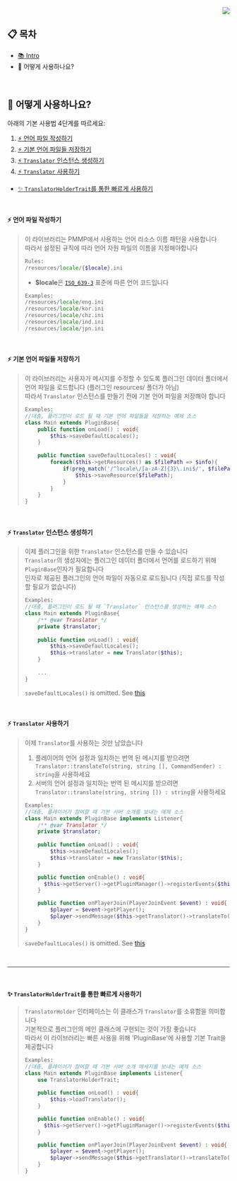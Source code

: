<p align="right">  
  <a href="https://github.com/Blugin/libTranslator-PMMP/blob/master/doc/eng/HowToUse.md">  
    <img src="https://img.shields.io/static/v1?label=%ED%95%9C%EA%B5%AD%EC%96%B4&message=%EB%A1%9C+%EC%9D%BD%EA%B8%B0&labelColor=success">  
  </a>  
</p>  


## :clipboard: 목차  
- [:books: Intro](https://github.com/Blugin/libTranslator-PMMP/blob/master/README_KOR.md)  
- :book: 어떻게 사용하나요?
  
<br>  
  
## :book: 어떻게 사용하나요?
아래의 기본 사용법 4단계를 따르세요:  
1. [:zap: 언어 파일 작성하기](#zap-%EC%96%B8%EC%96%B4-%ED%8C%8C%EC%9D%BC-%EC%9E%91%EC%84%B1%ED%95%98%EA%B8%B0)  
2. [:zap: 기본 언어 파일들 저장하기](#zap-%EA%B8%B0%EB%B3%B8-%EC%96%B8%EC%96%B4-%ED%8C%8C%EC%9D%BC%EB%93%A4-%EC%A0%80%EC%9E%A5%ED%95%98%EA%B8%B0)  
3. [:zap: `Translator` 인스턴스 생성하기](#zap-translator-%EC%9D%B8%EC%8A%A4%ED%84%B4%EC%8A%A4-%EC%83%9D%EC%84%B1%ED%95%98%EA%B8%B0)  
4. [:zap: `Translator` 사용하기](#zap-translator-%EC%82%AC%EC%9A%A9%ED%95%98%EA%B8%B0)  
  
+ [:sparkles: `TranslatorHolderTrait`를 통한 빠르게 사용하기](#sparkles-translatorholdertrait%EB%A5%BC-%ED%86%B5%ED%95%9C-%EB%B9%A0%EB%A5%B4%EA%B2%8C-%EC%82%AC%EC%9A%A9%ED%95%98%EA%B8%B0)  
  
<br>  
  
#### :zap: 언어 파일 작성하기  
> 이 라이브러리는 PMMP에서 사용하는 언어 리소스 이름 패턴을 사용합니다  
> 따라서 설정된 규칙에 따라 언어 자원 파일의 이름을 지정해야합니다  
> ```php  
> Rules:  
> /resources/locale/{$locale}.ini  
> ```  
> - **$locale**은 [`ISO_639-3`](https://en.wikipedia.org/wiki/ISO_639-3) 표준에 따른 언어 코드입니다  
> ```php  
> Examples:  
> /resources/locale/eng.ini  
> /resources/locale/kor.ini  
> /resources/locale/chz.ini  
> /resources/locale/ind.ini  
> /resources/locale/jpn.ini  
> ```  
  
<br>  
  
#### :zap: 기본 언어 파일들 저장하기
> 이 라이브러리는 사용자가 메시지를 수정할 수 있도록 플러그인 데이터 폴더에서 언어 파일을 로드합니다 (플러그인 resources/ 폴더가 아님)  
> 따라서 `Translator` 인스턴스를 만들기 전에 기본 언어 파일을 저장해야 합니다  
> ```php  
> Examples:  
> //대충, 플러그인이 로드 될 때 기본 언어 파일들을 저장하는 예제 소스  
> class Main extends PluginBase{  
>     public function onLoad() : void{  
>         $this->saveDefaultLocales();  
>     }  
>  
>     public function saveDefaultLocales() : void{  
>         foreach($this->getResources() as $filePath => $info){  
>             if(preg_match('/^locale\/[a-zA-Z]{3}\.ini$/', $filePath)){  
>                 $this->saveResource($filePath);  
>             }  
>         }  
>     }  
> }  
> ```  
  
<br>  
  
#### :zap: `Translator` 인스턴스 생성하기  
> 이제 플러그인을 위한 `Translator` 인스턴스를 만들 수 있습니다  
> `Translator`의 생성자에는 플러그인 데이터 폴더에서 언어를 로드하기 위해 `PluginBase`인자가 필요합니다  
> 인자로 제공된 플러그인의 언어 파일이 자동으로 로드됩니다 (직접 로드를 작성할 필요가 없습니다)  
> ```php  
> Examples:  
> //대충, 플러그인이 로드 될 때 `Translator` 인스턴스를 생성하는 예제 소스  
> class Main extends PluginBase{  
>     /** @var Translator */  
>     private $translator;  
>  
>     public function onLoad() : void{  
>         $this->saveDefaultLocales();  
>         $this->translator = new Translator($this);
>     }  
>  
>     ...
> }
> ```  
> `saveDefaultLocales()` is omitted. See [this](#zap-save-default-language-files)
  
<br>  
  
#### :zap: `Translator` 사용하기  
> 이제 `Translator`를 사용하는 것만 남았습니다  
> 1. 플레이어의 언어 설정과 일치하는 번역 된 메시지를 받으려면 `Translator::translateTo(string, string [], CommandSender) : string`을 사용하세요  
> 1. 서버의 언어 설정과 일치하는 번역 된 메시지를 받으려면 `Translator::translate(string, string []) : string`을 사용하세요  
> ```php  
> Examples:  
> //대충, 플레이어가 참여할 때 기본 서버 소개를 보내는 예제 소스  
> class Main extends PluginBase implements Listener{  
>     /** @var Translator */  
>     private $translator;  
>  
>     public function onLoad() : void{  
>         $this->saveDefaultLocales();  
>         $this->translator = new Translator($this);
>     }  
> 
>     public function onEnable() : void{  
>       $this->getServer()->getPluginManager()->registerEvents($this, $this);  
>     }  
> 
>     public function onPlayerJoin(PlayerJoinEvent $event) : void{  
>         $player = $event->getPlayer();  
>         $player->sendMessage($this->getTranslator()->translateTo("basic.server.introduction", [], $player));  
>     }  
> }
> ```  
> `saveDefaultLocales()` is omitted. See [this](#zap-save-default-language-files)
  
<br>  
  
--------  
  
<br>  
  
#### :sparkles: `TranslatorHolderTrait`를 통한 빠르게 사용하기  
> `TranslatorHolder` 인터페이스는 이 클래스가 `Translator`를 소유함을 의미합니다  
> 기본적으로 플러그인의 메인 클래스에 구현되는 것이 가장 좋습니다  
> 따라서 이 라이브러리는 빠른 사용을 위해 'PluginBase'에 사용할 기본 Trait을 제공합니다  
> ```php
> Examples: 
> //대충, 플레이어가 참여할 때 기본 서버 소개 메세지를 보내는 예제 소스  
> class Main extends PluginBase implements Listener{  
>     use TranslatorHolderTrait;  
>     
>     public function onLoad() : void{  
>         $this->loadTranslator();  
>     }  
> 
>     public function onEnable() : void{  
>       $this->getServer()->getPluginManager()->registerEvents($this, $this);  
>     }  
> 
>     public function onPlayerJoin(PlayerJoinEvent $event) : void{  
>         $player = $event->getPlayer();  
>         $player->sendMessage($this->getTranslator()->translateTo("basic.server.introduction", [], $player));  
>     }  
> }  
> ```  